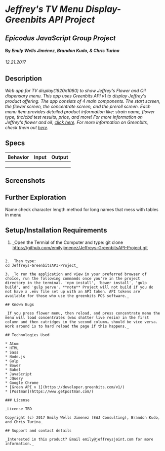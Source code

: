 # _Jeffrey's TV Menu Display- Greenbits API Project_

## _Epicodus JavaScript Group Project_

#### By _Emily Wells Jiménez, Brandon Kudo, & Chris Turina_

###### _12.21.2017_

## Description

_Web app for TV display(1920x1080) to show Jeffrey's Flower and Oil dispensary menu. This app uses Greenbits API v1 to display Jeffrey's product offering. The app consists of 4 main components. The start screen, the flower screen, the concentrate screen, and the preroll screen. Each menu item provides detailed product information like: strain name, flower type, thc/cbd test results, price, and more! For more information on Jeffrey's flower and oil, [click here](http://jeffreysjoint.com/). For more information on Greenbits, check them out [here](https://www.greenbits.com/)._



## Specs

| Behavior  |  Input | Output  |
|---|---|---|
|  |  |   |
|  |  |   |
|  |  |   |


## Screenshots

## Further Exploration

Name check character length method for long names that mess with tables in menu


## Setup/Installation Requirements

1. _Open the Termial of the Computer and type:
  git clone https://github.com/emilyjimenez/Jeffreys-GreenbitsAPI-Project.git
  ```_

2. _Then type:
  cd Jeffreys-GreenbitsAPI-Project_

3. _To run the application and view in your preferred browser of choice, run the following commands once you're in the project directory in the terminal. 'npm install', 'bower install', 'gulp build', and 'gulp serve'. **note** Project will not build if you do not have a .env file set up with an API token. API tokens are available for those who use the greenbits POS software._

## Known Bugs

_If you press flower menu, then reload, and press concentrate menu the menu will load concentrates (wax shatter live resin) in the first column and then catridges in the second column… should be vice versa. Work around is to hard reload the page if this happens._

## Technologies Used

* Atom
* HTML
* Sass
* Node.js
* Gulp
* Bower
* Babel
* JavaScript
* JQuery
* Google Chrome
* [Green API v 1](https://developer.greenbits.com/v1/)
* [Postman](https://www.getpostman.com/)

### License

_License TBD

Copyright (c) 2017 Emily Wells Jimenez (EWJ Consulting), Brandon Kudo, and Chris Turina_

## Support and contact details

_Interested in this product? Email emily@jeffreysjoint.com for more information._
